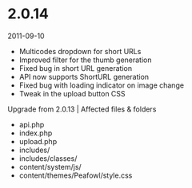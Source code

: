 # 2.0.14

2011-09-10

- Multicodes dropdown for short URLs
- Improved filter for the thumb generation
- Fixed bug in short URL generation
- API now supports ShortURL generation
- Fixed bug with loading indicator on image change
- Tweak in the upload button CSS

Upgrade from 2.0.13 | Affected files & folders

- api.php
- index.php
- upload.php
- includes/
- includes/classes/
- content/system/js/
- content/themes/Peafowl/style.css